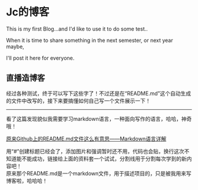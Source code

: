 # Jc的博客
This is my first Blog...and I'd like to use it to do some test..

When it is time to share something in the next semester, or next year maybe,

I'll post it here for everyone.
## 直播造博客
经过各种测试，终于可以写下这些字了！不过还是在“README.md”这个自动生成的文件中改写的，接下来要搞懂如何自己写一个文件展示一下！

---

看了这篇发现貌似我需要学习markdown语言，一种面向写作的语言，哈哈，神奇哦！

[原来Github上的README.md文件这么有意思——Markdown语言详解](http://blog.csdn.net/zhaokaiqiang1992/article/details/41349819)

用“#”创建标题已经会了，添加图片和强调暂时还不用，代码也会贴，换行这次不知道能不能成功，链接给上面的资料套一个试试，分割线用于分割每次学到的新内容吧！  
原来那个README.md是一个markdown文件，用于描述项目的，只是被我用来写博客啦，哈哈哈！
